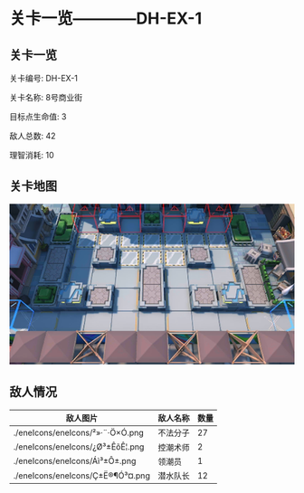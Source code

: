 # 关卡一览————DH-EX-1


## 关卡一览

关卡编号: DH-EX-1

关卡名称: 8号商业街

目标点生命值: 3

敌人总数: 42

理智消耗: 10


## 关卡地图
![DH-EX-1](./oprMap/DH-EX-1.png)

## 敌人情况

| 敌人图片 | 敌人名称 | 数量  |
|---------|-----|-----|
| ./eneIcons/eneIcons/²»·¨·Ö×Ó.png| 不法分子  |   27  |
| ./eneIcons/eneIcons/¿Ø³±ÊõÊ¦.png| 控潮术师  |   2  |
| ./eneIcons/eneIcons/Áì³±Ô±.png| 领潮员  |   1  |
| ./eneIcons/eneIcons/Ç±Ë®¶Ó³¤.png| 潜水队长  |   12  |
